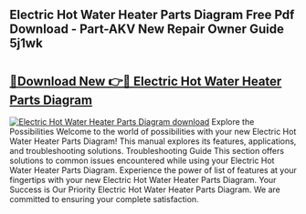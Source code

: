 ## Electric Hot Water Heater Parts Diagram Free Pdf Download - Part-AKV New Repair Owner Guide 5j1wk

# <h2><a href="http://dfpdoko.blite.top/?on=Electric+Hot+Water+Heater+Parts+Diagram">🔗Download New 👉🔴 Electric Hot Water Heater Parts Diagram</a></h2>

[![Electric Hot Water Heater Parts Diagram download](https://i.imgur.com/lujVjoI.png)](http://dfpdoko.blite.top/?on=Electric+Hot+Water+Heater+Parts+Diagram)
Explore the Possibilities Welcome to the world of possibilities with your new Electric Hot Water Heater Parts Diagram! This manual explores its features, applications, and troubleshooting solutions. Troubleshooting Guide This section offers solutions to common issues encountered while using your Electric Hot Water Heater Parts Diagram. Experience the power of list of features at your fingertips with your new Electric Hot Water Heater Parts Diagram. Your Success is Our Priority Electric Hot Water Heater Parts Diagram. We are committed to ensuring your complete satisfaction.
